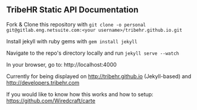 ## TribeHR Static API Documentation

Fork & Clone this repository with `git clone -o personal git@gitlab.eng.netsuite.com:<your username>/tribehr.github.io.git`

Install jekyll with ruby gems with `gem install jekyll`

Navigate to the repo's directory locally and run `jekyll serve --watch`

In your browser, go to: http://localhost:4000

Currently for being displayed on http://tribehr.github.io (Jekyll-based) and http://developers.tribehr.com

If you would like to know how this works and how to setup: https://github.com/Wiredcraft/carte

